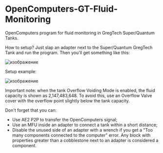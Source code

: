 # OpenComputers-GT-Fluid-Monitoring
OpenComputers program for fluid monitoring in GregTech Super/Quantum Tanks.

How to setup? Just slap an adapter next to the Super/Quantum GregTech Tank and run the program. Then you'll get something like this:

![изображение](https://github.com/user-attachments/assets/2e2ef127-35cd-4a37-9444-595ec3c328dc)

Setup example:

![изображение](https://github.com/user-attachments/assets/63fd08d6-1e76-4cf1-8d83-a7ac04a7fe8e)

Important note: when the tank Overflow Voiding Mode is enabled, the fluid capacity is shown as 2,147,483,648. To avoid this, use an Overflow Valve cover with the overflow point slightly below the tank capacity.

Don't forget that you can:
- Use AE2 P2P to transfer the OpenComputers signal;
- Use an MFU inside an adapter to connect a tank within a short distance;
- Disable the unused side of an adapter with a wrench if you get a "Too many components connected to the computer" error. Any block with properties greater than a cobblestone next to an adapter is considered a component.
